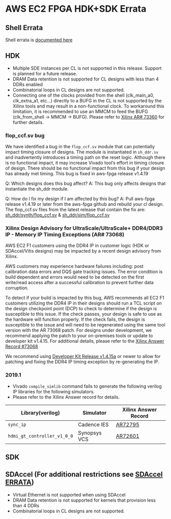 
# AWS EC2 FPGA HDK+SDK Errata

## Shell Errata
Shell errata is [documented here](./hdk/docs/AWS_Shell_ERRATA.md)

## HDK
* Multiple SDE instances per CL is not supported in this release. Support is planned for a future release.
* DRAM Data retention is not supported for CL designs with less than 4 DDRs enabled
* Combinatorial loops in CL designs are not supported.  
* Connecting one of the clocks provided from the shell (clk_main_a0, clk_extra_a1, etc...) directly to a BUFG in the CL is not supported by the Xilinx tools and may result in a non-functional clock. To workaround this limitation, it is recommended to use an MMCM to feed the BUFG (clk_from_shell -> MMCM -> BUFG). Please refer to [Xilinx AR# 73360](https://www.xilinx.com/support/answers/73360.html) for further details.

### flop_ccf.sv bug

We have identified a bug in the `flop_ccf.sv` module that can potentially impact timing closure of designs. 
The module is instantiated in `sh_ddr.sv` and inadvertently introduces a timing path on the reset logic. 
Although there is no functional impact, it may increase Vivado tool’s effort in timing closure of design. 
There should be no functional impact from this bug if your design has already met timing. 
This bug is fixed in aws-fpga release v1.4.19

Q: Which designs does this bug affect?
A: This bug only affects designs that instantiate the sh_ddr module.

Q: How do I fix my design if I am affected by this bug?
A: Pull aws-fpga release v1.4.19 or later from the aws-fpga github and rebuild your cl design. 
The flop_ccf.sv files from the latest release that contain the fix are: [sh_ddr/synth/flop_ccf.sv](https://github.com/aws/aws-fpga/blob/master/hdk/common/shell_v04261818/design/sh_ddr/synth/flop_ccf.sv) & 
[sh_ddr/sim/flop_ccf.sv](https://github.com/aws/aws-fpga/blob/master/hdk/common/shell_v04261818/design/sh_ddr/sim/flop_ccf.sv)

### Xilinx Design Advisory for UltraScale/UltraScale+ DDR4/DDR3 IP - Memory IP Timing Exceptions (AR# 73068)
AWS EC2 F1 customers using the DDR4 IP in customer logic (HDK or SDAccel/Vitis designs) may be impacted by a recent design advisory from Xilinx.

AWS customers may experience hardware failures including: post calibration data errors and DQS gate tracking issues. The error condition is build dependent and errors would need to be detected on the first write/read access after a successful calibration to prevent further data corruption.

To detect if your build is impacted by this bug, AWS recommends all EC2 F1 customers utilizing the DDR4 IP in their designs should run a TCL script on the design checkpoint point (DCP) to check to determine if the design is susceptible to this issue. If the check passes, your design is safe to use as the hardware will function properly. 
If the check fails, the design is susceptible to the issue and will need to be regenerated using the same tool version with the AR 73068 patch. 
For designs under development, we recommend applying the patch to your on-premises tools or update to developer kit v1.4.15. 
For additional details, please refer to the [Xilinx Answer Record #73068](https://www.xilinx.com/support/answers/73068.html)

We recommend using [Developer Kit Release v1.4.15a](https://github.com/aws/aws-fpga/releases/tag/v1.4.15a) or newer to allow for patching and fixing the DDR4 IP timing exception by re-generating the IP.

### 2019.1 
* Vivado `compile_simlib` command fails to generate the following verilog IP libraries for the following simulators.
* Please refer to the Xilinx Answer record for details.

| Library(verilog) | Simulator | Xilinx Answer Record | 
|---|---|---|
| `sync_ip` | Cadence IES | [AR72795](https://www.xilinx.com/support/answers/72795.html) |
| `hdmi_gt_controller_v1_0_0` | Synopsys VCS | [AR72601](https://www.xilinx.com/support/answers/72601.html) |

## SDK

## SDAccel (For additional restrictions see [SDAccel ERRATA](./SDAccel/ERRATA.md))
* Virtual Ethernet is not supported when using SDAccel
* DRAM Data retention is not supported for kernels that provision less than 4 DDRs
* Combinatorial loops in CL designs are not supported. 
